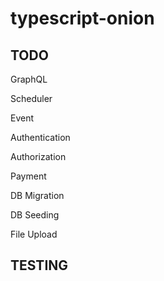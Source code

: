 # typescript-onion

## TODO

GraphQL

Scheduler

Event

Authentication

Authorization

Payment

DB Migration

DB Seeding

File Upload

## TESTING
